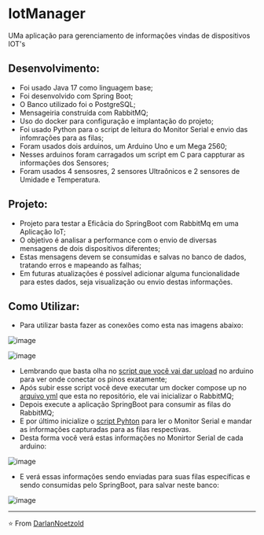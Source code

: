 # IotManager
UMa aplicação para gerenciamento de informações vindas de dispositivos IOT's

## Desenvolvimento:
* Foi usado Java 17 como linguagem base;
* Foi desenvolvido com Spring Boot;
* O Banco utilizado foi o PostgreSQL;
* Mensageiria construída com RabbitMQ;
* Uso do docker para configuração e implantação do projeto;
* Foi usado Python para o script de leitura do Monitor Serial e envio das infomrações para as filas;
* Foram usados dois arduinos, um Arduino Uno e um Mega 2560;
* Nesses arduinos foram carragados um script em C para cappturar as informações dos Sensores;
* Foram usados 4 sensosres, 2 sensores Ultraônicos e 2 sensores de Umidade e Temperatura.

## Projeto:
* Projeto para testar a Eficâcia do SpringBoot com RabbitMq em uma Aplicação IoT;
* O objetivo é analisar a performance com o envio de diversas mensagens de dois dispositivos diferentes;
* Estas mensagens devem se consumidas e salvas no banco de dados, tratando erros e mapeando as falhas;
* Em futuras atualizações é possível adicionar alguma funcionalidade para estes dados, seja visualização ou envio destas informações.


## Como Utilizar:
* Para utilizar basta fazer as conexões como esta nas imagens abaixo:


![image](https://github.com/DarlanNoetzold/IotManager/assets/41628589/dcf10655-4719-4786-bfb5-48fcdfded9b8)

![image](https://github.com/DarlanNoetzold/IotManager/assets/41628589/d2ad091f-750c-480d-ba87-f1918abfd85b)

* Lembrando que basta olha no [script que você vai dar upload](https://github.com/DarlanNoetzold/IotManager/blob/main/arduino_getter/arduino_getter.ino) no arduino para ver onde conectar os pinos exatamente;
* Após subir esse script você deve executar um docker compose up no [arquivo yml](https://github.com/DarlanNoetzold/IotManager/blob/main/docker-compose.yml) que esta no repositório, ele vai inicializar o RabbitMQ;
* Depois execute a aplicação SpringBoot para consumir as filas do RabbitMQ;
* E por último inicialize o [script Pyhton](https://github.com/DarlanNoetzold/IotManager/blob/main/main_serial.py) para ler o Monitor Serial e mandar as informações capturadas para as filas respectivas.
* Desta forma você verá estas informações no Monirtor Serial de cada arduino:

![image](https://github.com/DarlanNoetzold/IotManager/assets/41628589/ca2bc540-2fe3-47d3-acf0-b4acbb5f1066)

* E verá essas informações sendo enviadas para suas filas específicas e sendo consumidas pelo SpringBoot, para salvar neste banco:

![image](https://github.com/DarlanNoetzold/IotManager/assets/41628589/2cfe675c-cc23-45aa-aa0f-e01d40dabdce)


---


⭐️ From [DarlanNoetzold](https://github.com/DarlanNoetzold)
